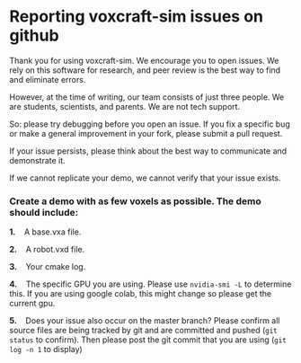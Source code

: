 # Reporting voxcraft-sim issues on github

Thank you for using voxcraft-sim. 
We encourage you to open issues. 
We rely on this software for research, and peer review is the best way to find and eliminate errors.

However, at the time of writing, our team consists of just three people. 
We are students, scientists, and parents. We are not tech support. 

So: please try debugging before you open an issue. 
If you fix a specific bug or make a general improvement in your fork, please submit a pull request. 

If your issue persists, please think about the best way to communicate and demonstrate it. 

If we cannot replicate your demo, we cannot verify that your issue exists.

### Create a demo with as few voxels as possible. The demo should include:

**1.** &nbsp;&nbsp; A base.vxa file.

**2.** &nbsp;&nbsp; A robot.vxd file. 

**3.** &nbsp;&nbsp; Your cmake log.

**4.** &nbsp;&nbsp; The specific GPU you are using.
Please use ```nvidia-smi -L``` to determine this. 
If you are using google colab, this might change so please get the current gpu. 

**5.** &nbsp;&nbsp; Does your issue also occur on the master branch? 
Please confirm all source files are being tracked by git and are committed and pushed (```git status``` to confirm). 
Then please post the git commit that you are using (```git log -n 1``` to display)

